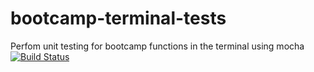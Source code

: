 # bootcamp-terminal-tests
Perfom unit testing for bootcamp functions in the terminal using mocha
[![Build Status](https://travis-ci.org/MafoloEmmanuel/bootcamp-terminal-tests.svg?branch=master)](https://travis-ci.org/MafoloEmmanuel/bootcamp-terminal-tests)

